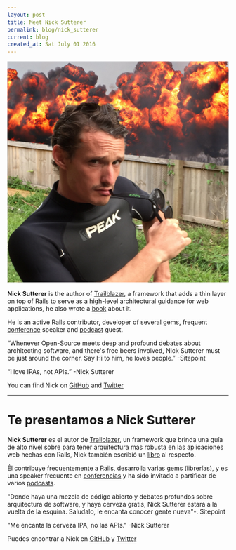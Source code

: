 ```yaml
---
layout: post
title: Meet Nick Sutterer
permalink: blog/nick_sutterer
current: blog
created_at: Sat July 01 2016
---
```


![Nick Sutterer](/img/speakers/nick.jpg)

**Nick Sutterer** is the author of [Trailblazer](http://trailblazer.to/), a framework that adds a thin layer on top of Rails to serve as a high-level architectural guidance for web applications, he also wrote a [book](https://leanpub.com/u/apotonick) about it.

He is an active Rails contributor, developer of several gems, frequent [conference](https://www.youtube.com/watch?v=PJZQkqn8g4U) speaker and [podcast](https://devchat.tv/ruby-rogues/206-rr-trailblazer-with-nick-sutterer) guest.

“Whenever Open-Source meets deep and profound debates about architecting software, and there's free beers involved, Nick Sutterer must be just around the corner. Say Hi to him, he loves people.” -Sitepoint

“I love IPAs, not APIs.” -Nick Sutterer

You can find Nick on [GitHub][gh] and [Twitter][tw]

* * *

# Te presentamos a Nick Sutterer

**Nick Sutterer** es el autor de [Trailblazer](http://trailblazer.to/), un framework que brinda una guía de alto nivel sobre para tener arquitectura más robusta en las aplicaciones web hechas con Rails, Nick también escribió un [libro](https://leanpub.com/u/apotonick) al respecto.

Él contribuye frecuentemente a Rails, desarrolla varias gems (librerías), y es una speaker frecuente en [conferencias](https://www.youtube.com/watch?v=PJZQkqn8g4U) y ha sido invitado a partificar de varios [podcasts](https://devchat.tv/ruby-rogues/206-rr-trailblazer-with-nick-sutterer).

"Donde haya una mezcla de código abierto y debates profundos sobre arquitectura de software, y haya cerveza gratis, Nick Sutterer estará a la vuelta de la esquina. Saludalo, le encanta conocer gente nueva"-. Sitepoint

"Me encanta la cerveza IPA, no las APIs." -Nick Sutterer

Puedes encontrar a Nick en [GitHub][GH] y [Twitter][TW]

[gh]: https://github.com/apotonick
[tw]: https://twitter.com/apotonick
